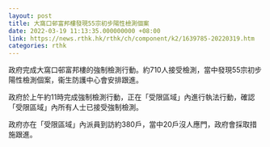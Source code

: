 ```yaml
---
layout: post
title: 大窩口邨富邦樓發現55宗初步陽性檢測個案
date: 2022-03-19 11:13:35.000000000 +08:00
link: https://news.rthk.hk/rthk/ch/component/k2/1639785-20220319.htm
categories: rthk
---
```


政府完成大窩口邨富邦樓的強制檢測行動。約710人接受檢測，當中發現55宗初步陽性檢測個案，衞生防護中心會安排跟進。

政府於上午約11時完成強制檢測行動，正在「受限區域」內進行執法行動，確認「受限區域」內所有人士已接受強制檢測。

政府亦在「受限區域」內派員到訪約380戶，當中20戶沒人應門，政府會採取措施跟進。
